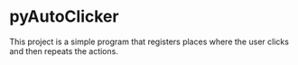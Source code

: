 # pyAutoClicker
This project is a simple program that registers places where the user clicks and then repeats the actions.
